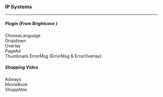 ### IP Systems ###  
***

##### Plugin  (From Brightcove ) ##### 
ChooseLanguage  
Dropdown  
Overlay  
PageAd  
Thumbnails
ErrorMsg   (ErrorMsg & ErrorOverlay)  

##### Shopping Video  ##### 
Adways  
MovieBook  
ShoppAble

